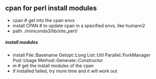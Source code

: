 ## cpan for perl install modules
- cpan  # get into the cpan envs
- install CPAN # to update cpan in a specified envs, like humann2
- path ./miniconda3/lib/site_perl/ 


##### install modules
- install File::Basename Getopt::Long List::Util Parallel::ForkManager Pod::Usage  Method::Generate::Constructor
- m   # get the install modules of the cpan
- if installed failed, try more time and it will work out
